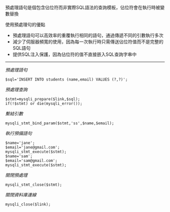 預處理語句是個包含佔位符而非實際SQL語法的查詢模板，佔位符會在執行時被變數替換

使用預處理句的優點
* 預處理語句可以高效率的重覆執行相同的語句，通過傳遞不同的引數執行多次
* 減少了伺服器頻寬的使用，因為每一次執行時只需傳送佔位符值而不是完整的SQL語句
* 提供SQL注入保護，因為佔位符的值不直接嵌入SQL查詢字串中

***

*預處理語句*
```
$sql='INSERT INTO students (name,email) VALUES (?,?)';
```

*預處理查詢*
```
$stmt=mysqli_prepare($link,$sql);
if(!$stmt) or die(mysqli_error());
```

*繫結引數*
```
mysqli_stmt_bind_param($stmt,'ss',$name,$email);
```

*執行預備語句*
```
$name='jane';
$email='jane@gmail.com';
mysqli_stmt_execute($stmt);
$name='sam';
$email='sam@gmail.com';
mysqli_stmt_execute($stmt);
```

*關閉預處理*
```
mysqli_stmt_close($stmt);
```

*關閉資料庫連線*
```
mysqli_close($link);
```